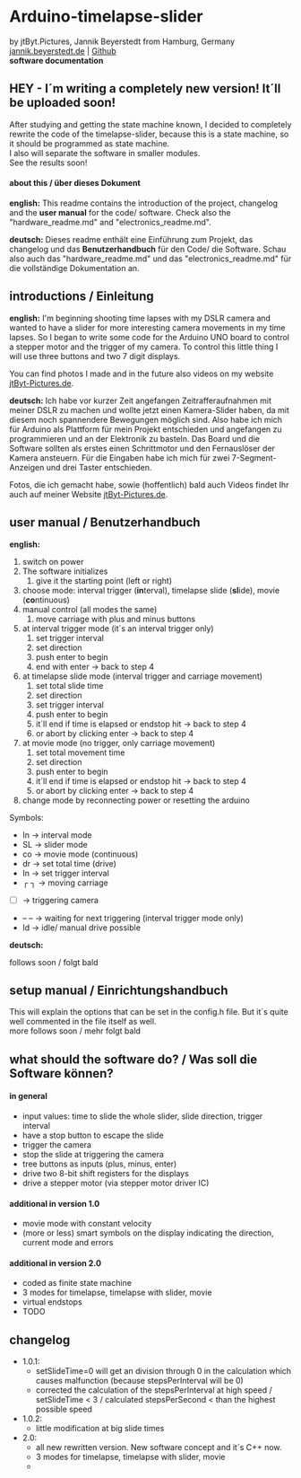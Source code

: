 # Arduino-timelapse-slider
by jtByt.Pictures, Jannik Beyerstedt from Hamburg, Germany  
[jannik.beyerstedt.de](http://jannik.beyerstedt.de) | [Github](https://github.com/jtByt-Pictures)  
**software documentation**  


## HEY - I´m writing a completely new version! It´ll be uploaded soon!
After studying and getting the state machine known, I decided to completely rewrite the code of the timelapse-slider, because this is a state machine, so it should be programmed as state machine.  
I also will separate the software in smaller modules.  
See the results soon!


#### about this / über dieses Dokument  
**english:** 
This readme contains the introduction of the project, changelog and the **user manual** for the code/ software. Check also the "hardware_readme.md" and "electronics_readme.md".

**deutsch:** 
Dieses readme enthält eine Einführung zum Projekt, das changelog und das **Benutzerhandbuch** für den Code/ die Software. Schau also auch das "hardware_readme.md" und das "electronics_readme.md" für die vollständige Dokumentation an.


## introductions / Einleitung
**english:** 
I'm beginning shooting time lapses with my DSLR camera and wanted to have a slider for more interesting camera movements in my time lapses. So I began to write some code for the Arduino UNO board to control a stepper motor and the trigger of my camera.
To control this little thing I will use three buttons and two 7 digit displays.

You can find photos I made and in the future also videos on my website [jtByt-Pictures.de](http://jtByt-Pictures.de "website").

**deutsch:** 
Ich habe vor kurzer Zeit angefangen Zeitrafferaufnahmen mit meiner DSLR zu machen und wollte jetzt einen Kamera-Slider haben, da mit diesem noch spannendere Bewegungen möglich sind.
Also habe ich mich für Arduino als Plattform für mein Projekt entschieden und angefangen zu programmieren und an der Elektronik zu basteln.
Das Board und die Software sollten als erstes einen Schrittmotor und den Fernauslöser der Kamera ansteuern. Für die Eingaben habe ich mich für zwei 7-Segment-Anzeigen und drei Taster entschieden.

Fotos, die ich gemacht habe, sowie (hoffentlich) bald auch Videos findet Ihr auch auf meiner Website [jtByt-Pictures.de](http://jtByt-Pictures.de "website").

## user manual / Benutzerhandbuch  
**english:** 

1. switch on power
2. The software initializes
	1. give it the starting point (left or right)
3. choose mode: interval trigger (**in**terval), timelapse slide (**sl**ide), movie (**co**ntinuous)
4. manual control (all modes the same)
	1. move carriage with plus and minus buttons
5. at interval trigger mode (it´s an interval trigger only)
	1. set trigger interval
	2. set direction
	3. push enter to begin
	4. end with enter -> back to step 4
6. at timelapse slide mode (interval trigger and carriage movement)
	1. set total slide time
	2. set direction
	3. set trigger interval
	4. push enter to begin
	5. it´ll end if time is elapsed or endstop hit -> back to step 4
	6. or abort by clicking enter -> back to step 4
7. at movie mode (no trigger, only carriage movement)
	1. set total movement time
	2. set direction
	3. push enter to begin
	4. it´ll end if time is elapsed or endstop hit -> back to step 4
	5. or abort by clicking enter -> back to step 4
8. change mode by reconnecting power or resetting the arduino

Symbols:

- In -> interval mode
- SL -> slider mode
- co -> movie mode (continuous)
- dr -> set total time (drive)
- In -> set trigger interval
- ┌ ┐ -> moving carriage
- [ ] -> triggering camera
- – –  -> waiting for next triggering (interval trigger mode only)
- Id -> idle/ manual drive possible

   
**deutsch:**  

follows soon / folgt bald 

## setup manual / Einrichtungshandbuch
This will explain the options that can be set in the config.h file. But it´s quite well commented in the file itself as well.  
more follows soon / mehr folgt bald  


## what should the software do? / Was soll die Software können?
#### in general
* input values: time to slide the whole slider, slide direction, trigger interval
* have a stop button to escape the slide
* trigger the camera
* stop the slide at triggering the camera
* tree buttons as inputs (plus, minus, enter)
* drive two 8-bit shift registers for the displays
* drive a stepper motor (via stepper motor driver IC)



#### additional in version 1.0
* movie mode with constant velocity
* (more or less) smart symbols on the display indicating the direction, current mode and errors

#### additional in version 2.0
* coded as finite state machine
* 3 modes for timelapse, timelapse with slider, movie
* virtual endstops
* TODO


## changelog
* 1.0.1:
	* setSlideTime=0 will get an division through 0 in the calculation which causes malfunction (because stepsPerInterval will be 0)
	* corrected the calculation of the stepsPerInterval at high speed / setSlideTime < 3 / calculated stepsPerSecond < than the highest possible speed
* 1.0.2:  
	* little modification at big slide times
* 2.0:
	* all new rewritten version. New software concept and it´s C++ now.
	* 3 modes for timelapse, timelapse with slider, movie
	* 
